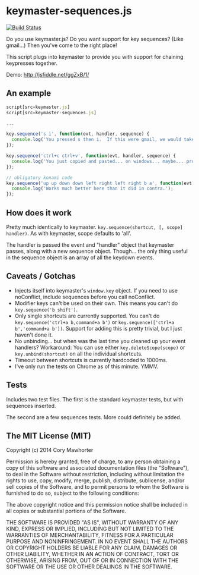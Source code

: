 # keymaster-sequences.js

[![Build Status](https://secure.travis-ci.org/cmawhorter/keymaster-sequences.js.png?branch=master)](http://travis-ci.org/cmawhorter/keymaster-sequences.js)

Do you use keymaster.js? Do you want support for key sequences?  (Like gmail...)  Then you've come to the right place!

This script plugs into keymaster to provide you with support for chaining keypresses together.

Demo: http://jsfiddle.net/ggZxB/1/

## An example

```javascript
script[src=keymaster.js]
script[src=keymaster-sequences.js]

...

key.sequence('s i', function(evt, handler, sequence) {
  console.log('You pressed s then i.  If this were gmail, we would take you to your inbox.');
});

key.sequence('ctrl+c ctrl+v', function(evt, handler, sequence) {
  console.log('You just copied and pasted... on windows... maybe... probably not...');
});

// obligatory konami code
key.sequence('up up down down left right left right b a', function(evt, handler, sequence) {
  console.log('Works much better here than it did in contra.');
});
```

## How does it work

Pretty much identically to keymaster.  `key.sequence(shortcut, [, scope] handler)`.  As with keymaster, scope defaults to 'all'.

The handler is passed the event and "handler" object that keymaster passes, along with a new sequence object.  Though... the only thing useful in the sequence object is an array of all the keydown events.


## Caveats / Gotchas

* Injects itself into keymaster's `window.key` object.  If you need to use noConflict, include sequences before you call noConflict.
* Modifier keys can't be used on their own.  This means you can't do `key.sequence('b shift')`.
* Only single shortcuts are currently supported.  You can't do `key.sequence('ctrl+a b,command+a b')` or `key.sequence(['ctrl+a b','command+a b'])`.  Support for adding this is pretty trivial, but I just haven't done it.
* No unbinding... but when was the last time you cleaned up your event handlers?  Workaround: You can use either `key.deleteScope(scope)` or `key.unbind(shortcut)` on all the individual shortcuts.
* Timeout between shortcuts is currently hardcoded to 1000ms.
* I've only run the tests on Chrome as of this minute.  YMMV.


## Tests

Includes two test files.  The first is the standard keymaster tests, but with sequences inserted. 

The second are a few sequences tests.  More could definitely be added.


## The MIT License (MIT)

Copyright (c) 2014 Cory Mawhorter

Permission is hereby granted, free of charge, to any person obtaining a copy
of this software and associated documentation files (the "Software"), to deal
in the Software without restriction, including without limitation the rights
to use, copy, modify, merge, publish, distribute, sublicense, and/or sell
copies of the Software, and to permit persons to whom the Software is
furnished to do so, subject to the following conditions:

The above copyright notice and this permission notice shall be included in
all copies or substantial portions of the Software.

THE SOFTWARE IS PROVIDED "AS IS", WITHOUT WARRANTY OF ANY KIND, EXPRESS OR
IMPLIED, INCLUDING BUT NOT LIMITED TO THE WARRANTIES OF MERCHANTABILITY,
FITNESS FOR A PARTICULAR PURPOSE AND NONINFRINGEMENT. IN NO EVENT SHALL THE
AUTHORS OR COPYRIGHT HOLDERS BE LIABLE FOR ANY CLAIM, DAMAGES OR OTHER
LIABILITY, WHETHER IN AN ACTION OF CONTRACT, TORT OR OTHERWISE, ARISING FROM,
OUT OF OR IN CONNECTION WITH THE SOFTWARE OR THE USE OR OTHER DEALINGS IN
THE SOFTWARE.
